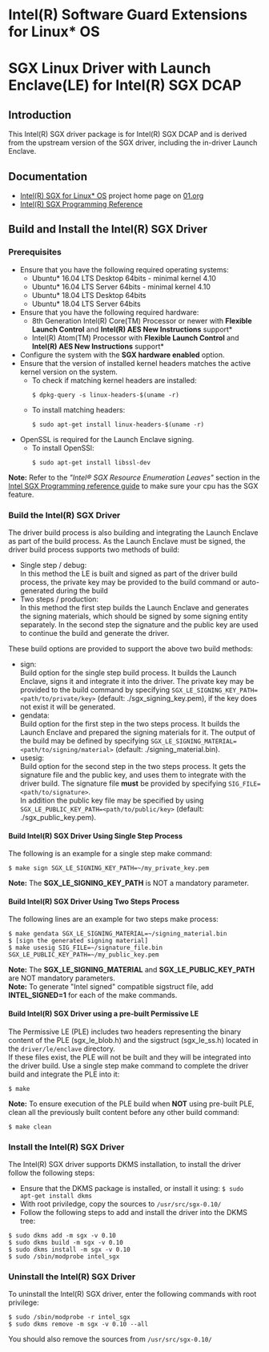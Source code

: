 Intel(R) Software Guard Extensions for Linux\* OS
================================================

# SGX Linux Driver with Launch Enclave(LE) for Intel(R) SGX DCAP

Introduction
------------
This Intel(R) SGX driver package is for Intel(R) SGX DCAP and is derived from the upstream version of the SGX driver, including the in-driver Launch Enclave.


Documentation
-------------
- [Intel(R) SGX for Linux\* OS](https://01.org/intel-softwareguard-extensions) project home page on [01.org](http://01.org)
- [Intel(R) SGX Programming Reference](https://software.intel.com/sites/default/files/managed/48/88/329298-002.pdf)


Build and Install the Intel(R) SGX Driver
-----------------------------------------
### Prerequisites         
- Ensure that you have the following required operating systems:  
  * Ubuntu* 16.04 LTS Desktop 64bits - minimal kernel 4.10
  * Ubuntu* 16.04 LTS Server 64bits - minimal kernel 4.10
  * Ubuntu* 18.04 LTS Desktop 64bits
  * Ubuntu* 18.04 LTS Server 64bits
- Ensure that you have the following required hardware:  
  * 8th Generation Intel(R) Core(TM) Processor or newer with **Flexible Launch Control** and **Intel(R) AES New Instructions** support*
  * Intel(R) Atom(TM) Processor with **Flexible Launch Control** and **Intel(R) AES New Instructions** support*
- Configure the system with the **SGX hardware enabled** option.
- Ensure that the version of installed kernel headers matches the active kernel version on the system.
   * To check if matching kernel headers are installed:
        ```
        $ dpkg-query -s linux-headers-$(uname -r)
        ```
   * To install matching headers:
        ```
        $ sudo apt-get install linux-headers-$(uname -r)
        ```
- OpenSSL is required for the Launch Enclave signing.
   * To install OpenSSl:
 		```
        $ sudo apt-get install libssl-dev
        ```
  
**Note:** Refer to the *"Intel® SGX Resource Enumeration Leaves"* section in the [Intel SGX Programming reference guide](https://software.intel.com/sites/default/files/managed/48/88/329298-002.pdf) to make sure your cpu has the SGX feature.


### Build the Intel(R) SGX Driver 
The driver build process is also building and integrating the Launch Enclave as part of the build process.
As the Launch Enclave must be signed, the driver build process supports two methods of build:
- Single step / debug:     
  In this method the LE is built and signed as part of the driver build process, the private key may be provided to the build command or auto-generated during the build
- Two steps / production:      
  In this method the first step builds the Launch Enclave and generates the signing materials, which should be signed by some signing entity separately. In the second step the signature and the public key are used to continue the build and generate the driver.

These build options are provided to support the above two build methods:
- sign:     
   Build option for the single step build process. It builds the Launch Enclave, signs it and integrate it into the driver. The private key may be provided to the build command by specifying ```SGX_LE_SIGNING_KEY_PATH=<path/to/private/key>``` (default: ./sgx_signing_key.pem), if the key does not exist it will be generated.
- gendata:     
   Build option for the first step in the two steps process. It builds the Launch Enclave and prepared the signing materials for it. The output of the build may be defined by specifying ```SGX_LE_SIGNING_MATERIAL=<path/to/signing/material>``` (default: ./signing_material.bin).
- usesig:    
   Build option for the second step in the two steps process. It gets the signature file and the public key, and uses them to integrate with the driver build. 
   The signature file **must** be provided by specifying ```SIG_FILE=<path/to/signature>```.  
   In addition the public key file may be specified by using ```SGX_LE_PUBLIC_KEY_PATH=<path/to/public/key>``` (default: ./sgx_public_key.pem).

#### Build Intel(R) SGX Driver Using Single Step Process

The following is an example for a single step make command:
```
$ make sign SGX_LE_SIGNING_KEY_PATH=~/my_private_key.pem 
```
**Note:** The **SGX_LE_SIGNING_KEY_PATH** is NOT a mandatory parameter. 

#### Build Intel(R) SGX Driver Using Two Steps Process
The following lines are an example for two steps make process:
```
$ make gendata SGX_LE_SIGNING_MATERIAL=~/signing_material.bin
$ [sign the generated signing material]
$ make usesig SIG_FILE=~/signature_file.bin SGX_LE_PUBLIC_KEY_PATH=~/my_public_key.pem
```
**Note:**  The **SGX_LE_SIGNING_MATERIAL** and **SGX_LE_PUBLIC_KEY_PATH** are NOT mandatory parameters.  
**Note:**  To generate "Intel signed" compatible sigstruct file, add **INTEL_SIGNED=1** for each of the make commands.  

#### Build Intel(R) SGX Driver using a pre-built Permissive LE  
The Permissive LE (PLE) includes two headers representing the binary content of the PLE (sgx_le_blob.h) and the sigstruct (sgx_le_ss.h) located in the ```driver/le/enclave``` directory.  
If these files exist, the PLE will not be built and they will be integrated into the driver build. Use a single step make command to complete the driver build and integrate the PLE into it:
```
$ make 
```

**Note:** To ensure execution of the PLE build when **NOT** using pre-built PLE, clean all the previously built content before any other build command:
```
$ make clean
``` 

### Install the Intel(R) SGX Driver
The Intel(R) SGX driver supports DKMS installation, to install the driver follow the following steps:  
- Ensure that the DKMS package is installed, or install it using:
  ``` $ sudo apt-get install dkms  ```
- With root priviledge, copy the sources to ``/usr/src/sgx-0.10/``
- Follow the following steps to add and install the driver into the DKMS tree:
```
$ sudo dkms add -m sgx -v 0.10
$ sudo dkms build -m sgx -v 0.10
$ sudo dkms install -m sgx -v 0.10
$ sudo /sbin/modprobe intel_sgx
```
### Uninstall the Intel(R) SGX Driver
To uninstall the Intel(R) SGX driver, enter the following commands with root privilege: 
```
$ sudo /sbin/modprobe -r intel_sgx
$ sudo dkms remove -m sgx -v 0.10 --all
```
You should also remove the sources from ``/usr/src/sgx-0.10/``